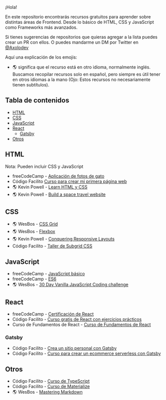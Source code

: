 ¡Hola! 

En este repositorio encontrarás recursos gratuitos para aprender sobre distintas áreas de Frontend. Desde lo básico de HTML, CSS y JavaScript como Frameworks más avanzados. 

Si tienes sugerencias de repositorios que quieras agregar a la lista puedes crear un PR con ellos. O puedes mandarme un DM por Twitter en [@Axolodev](https://twitter.com/@Axolodev)

Aquí una explicación de los emojis:


- 🌎 significa que el recurso está en otro idioma, normalmente inglés. Buscamos recopilar recursos solo en español, pero siempre es útil tener en otros idiomas a la mano (Ojo: Estos recursos no necesariamente tienen subtítulos).

## Tabla de contenidos

- [HTML](#HTML)
- [CSS](#CSS)
- [JavaScript](#JavaScript)
- [React](#react)
  - [Gatsby](#gatsby)
- [Otros](#otros)

## HTML

Nota: Pueden incluir CSS y JavaScript

- freeCodeCamp - [Aplicación de fotos de gato](https://www.freecodecamp.org/espanol/learn/2022/responsive-web-design/#learn-html-by-building-a-cat-photo-app)
- Código Facilito [Curso para crear mi primera página web](https://codigofacilito.com/cursos/primera-pagina-2019)
- 🌎 Kevin Powell - [Learn HTML y CSS](https://scrimba.com/learn/htmlandcss)
- 🌎 Kevin Powell - [Build a space travel website](https://scrimba.com/learn/spacetravel)

## CSS 

- 🌎 WesBos - [CSS Grid](https://cssgrid.io/)
- 🌎 WesBos - [Flexbox](https://flexbox.io/)
- 🌎 Kevin Powell - [Conquering Responsive Layouts](https://courses.kevinpowell.co/conquering-responsive-layouts)
- Código Facilito - [Taller de Subgrid CSS](https://codigofacilito.com/cursos/css-subgrid)

## JavaScript

- freeCodeCamp - [JavaScript básico](https://www.freecodecamp.org/espanol/learn/javascript-algorithms-and-data-structures/#basic-javascript)
- freeCodeCamp - [ES6](https://www.freecodecamp.org/espanol/learn/javascript-algorithms-and-data-structures/#es6) 
- 🌎 WesBos - [30 Day Vanilla JavaScript Coding challenge](https://javascript30.com/)

## React 

- freeCodeCamp - [Certificación de React](https://www.freecodecamp.org/espanol/learn/front-end-development-libraries/#react)
- Código Facilito - [Curso gratis de React con ejercicios prácticos](https://codigofacilito.com/cursos/react-ejercicios)
- Curso de Fundamentos de React - [Curso de Fundamentos de React](https://codigofacilito.com/cursos/react-intro-gratis)

### Gatsby

- Código Facilito - [Crea un sitio personal con Gatsby](https://codigofacilito.com/cursos/sitio-persional-gatsby)
- Código Facilito - [Curso para crear un ecommerce serverless con Gatsby](https://codigofacilito.com/cursos/serverless-ecommerce)

## Otros

- Código Facilito - [Curso de TypeScript](https://codigofacilito.com/cursos/typescript)
- Código Facilito - [Curso de Materialize](https://codigofacilito.com/cursos/materialize) 
- 🌎 WesBos - [Mastering Markdown](https://masteringmarkdown.com/)

